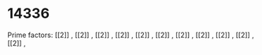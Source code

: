 # 14336

Prime factors: [[2]] , [[2]] , [[2]] , [[2]] , [[2]] , [[2]] , [[2]] , [[2]] , [[2]] , [[2]] , [[2]] , 